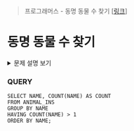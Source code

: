 > 프로그래머스 - 동명 동물 수 찾기 [[링크](https://school.programmers.co.kr/learn/courses/30/lessons/59041)]

# 동명 동물 수 찾기

<details markdown="1">
<summary>문제 설명 보기</summary>
<img src="https://user-images.githubusercontent.com/86038910/186182279-5a15deac-9bf4-4264-b8f0-37d731741e0b.png">
<img src="https://user-images.githubusercontent.com/86038910/186182519-b5a144b6-1dbc-4b6e-80fa-bf77a80abd85.png">
</details>

### QUERY
```MYSQL
SELECT NAME, COUNT(NAME) AS COUNT 
FROM ANIMAL_INS 
GROUP BY NAME
HAVING COUNT(NAME) > 1
ORDER BY NAME;
```
